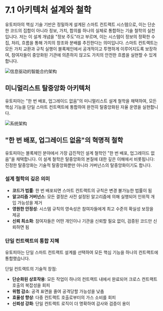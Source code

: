 # 7.1 아키텍처 설계와 철학

유토피아의 핵심 기술 기반은 정밀하게 설계된 스마트 컨트랙트 시스템으로, 이는 단순한 코드의 집합이 아니라 정보, 가치, 합의를 하나의 실체로 통합하는 기술 철학의 실천입니다. 저는 이 설계 개념을 "정보 주도"라고 부르며, 이는 시스템이 정보의 정확한 수집, 처리, 흐름을 통해 가치의 창조와 분배를 추진한다는 의미입니다. 스마트 컨트랙트는 모든 가치 교환과 규칙 실행이 블록체인에서 공개적이고 투명하게 이루어지도록 보장하여, 참여자들이 중앙화된 기관에 의존하지 않고도 가치의 안전한 흐름을 실현할 수 있게 합니다.

![信息驱动的智能合约架构](/images/图23.svg)

## 미니멀리스트 탈중앙화 아키텍처

유토피아는 "한 번 배포, 업그레이드 없음"의 미니멀리스트 설계 철학을 채택하여, 모든 핵심 기능을 단일 스마트 컨트랙트에 통합하여 완전히 탈중앙화된 자율 운영을 실현합니다.

![系统架构](/images/图24.png)

## "한 번 배포, 업그레이드 없음"의 혁명적 철학

유토피아는 블록체인 분야에서 가장 급진적인 설계 철학인 "한 번 배포, 업그레이드 없음"을 채택합니다. 이 설계 철학은 탈중앙화의 본질에 대한 깊은 이해에서 비롯됩니다: 진정한 탈중앙화는 기술적 탈중앙화뿐만 아니라 거버넌스의 탈중앙화이기도 합니다.

### 설계 철학의 깊은 의미

- **코드가 법률**: 한 번 배포되면 스마트 컨트랙트의 규칙은 변경 불가능한 법률이 됨
- **알고리즘 거버넌스**: 모든 결정은 사전 설정된 알고리즘에 의해 실행되어 인위적 개입 가능성을 제거
- **영원한 안정성**: 시스템 규칙의 영속성은 참여자들에게 최고 수준의 확실성 보장을 제공
- **신뢰 최소화**: 참여자들은 어떤 개인이나 기관을 신뢰할 필요 없이, 검증된 코드만 신뢰하면 됨

### 단일 컨트랙트의 통합 지혜

유토피아는 단일 스마트 컨트랙트 설계를 선택하여 모든 핵심 기능을 하나의 컨트랙트에 통합했습니다.

단일 컨트랙트의 기술적 장점:
- **단순화된 상호작용**: 모든 작업이 하나의 컨트랙트 내에서 완료되어 크로스 컨트랙트 호출의 복잡성을 회피
- **위험 감소**: 공격 표면을 줄여 공격당할 가능성을 낮춤
- **효율성 향상**: 다중 컨트랙트 호출로부터의 가스 소비를 회피
- **신뢰성 강화**: 단일 컨트랙트 로직이 더 명확하여 감사와 검증이 용이